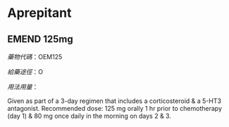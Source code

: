 # Aprepitant

## EMEND 125mg

*藥物代碼*：OEM125

*給藥途徑*：O

*用法用量*：

Given as part of a 3-day regimen that includes a corticosteroid & a 5-HT3 antagonist. Recommended dose: 125 mg orally 1 hr prior to chemotherapy (day 1) & 80 mg once daily in the morning on days 2 & 3.

